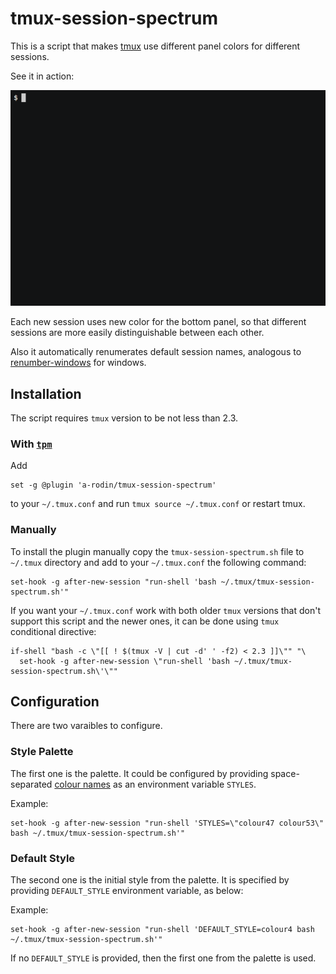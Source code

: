 # tmux-session-spectrum

This is a script that makes [tmux](https://tmux.github.io/) use different panel colors
for different sessions.


See it in action:

![recording](https://raw.githubusercontent.com/a-rodin/tmux-session-spectrum/images/recording.gif)

Each new session uses new color for the bottom panel, so that different sessions are
more easily distinguishable between each other.

Also it automatically renumerates default session names, analogous to 
[renumber-windows](http://man.openbsd.org/OpenBSD-current/man1/tmux.1#renumber-windows) for
windows.

## Installation

The script requires `tmux` version to be not less than 2.3.

### With [`tpm`](https://github.com/tmux-plugins/tpm)

Add

```
set -g @plugin 'a-rodin/tmux-session-spectrum'
```

to your `~/.tmux.conf` and run `tmux source ~/.tmux.conf` or restart tmux.

### Manually

To install the plugin manually copy the `tmux-session-spectrum.sh` file to `~/.tmux` directory and
add to your `~/.tmux.conf` the following command:

```
set-hook -g after-new-session "run-shell 'bash ~/.tmux/tmux-session-spectrum.sh'"
```

If you want your `~/.tmux.conf` work with both older `tmux` versions that don't support
this script and the newer ones, it can be done using `tmux` conditional directive:

```
if-shell "bash -c \"[[ ! $(tmux -V | cut -d' ' -f2) < 2.3 ]]\"" "\
  set-hook -g after-new-session \"run-shell 'bash ~/.tmux/tmux-session-spectrum.sh\'\""
```

## Configuration

There are two varaibles to configure.

### Style Palette
The first one is the palette. It could be configured
by providing space-separated [colour names](https://superuser.com/a/285400/249673) as
an environment variable `STYLES`.

Example:
```
set-hook -g after-new-session "run-shell 'STYLES=\"colour47 colour53\" bash ~/.tmux/tmux-session-spectrum.sh'"
```

### Default Style
The second one is the initial style from the palette. It is specified by providing `DEFAULT_STYLE` environment variable, as below:

Example:
```
set-hook -g after-new-session "run-shell 'DEFAULT_STYLE=colour4 bash ~/.tmux/tmux-session-spectrum.sh'"
```

If no `DEFAULT_STYLE` is provided, then the first one from the palette is used.

